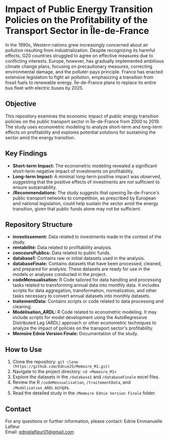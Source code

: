 # Impact of Public Energy Transition Policies on the Profitability of the Transport Sector in Île-de-France

In the 1990s, Western nations grew increasingly concerned about air pollution resulting from industrialization. Despite recognizing its harmful effects, G20 countries struggled to agree on effective measures due to conflicting interests. Europe, however, has gradually implemented ambitious climate change plans, focusing on precautionary measures, correcting environmental damage, and the polluter-pays principle. France has enacted extensive legislation to fight air pollution, emphasizing a transition from fossil fuels to renewable energy. Île-de-France plans to replace its entire bus fleet with electric buses by 2025.

## Objective

This repository examines the economic impact of public energy transition policies on the public transport sector in Île-de-France from 2000 to 2019. The study uses econometric modeling to analyze short-term and long-term effects on profitability and explores potential solutions for sustaining the sector amid the energy transition.

## Key Findings

- **Short-term Impact:** The econometric modeling revealed a significant short-term negative impact of investments on profitability.
- **Long-term Impact:** A minimal long-term positive impact was observed, suggesting that the positive effects of investments are not sufficient to ensure sustainability.
- **/Recommendations:** The study suggests that opening Île-de-France's public transport networks to competition, as prescribed by European and national legislation, could help sustain the sector amid the energy transition, given that public funds alone may not be sufficient.


## Repository Structure
- **investissement:** Data related to investments made in the context of the study. 
- **rentabilité:** Data related to profitability analysis.
- **concoursPublics:** Data related to public funds. 
- **database1:**  Contains raw or initial datasets used in the analysis.
- **databaseFinale:** Contains datasets that have been processed, cleaned, and prepared for analysis. These datasets are ready for use in the models or analyses conducted in the project.
- **codeMensualisation:** R Code tailored for data handling and processing tasks related to transforming annual data into monthly data. It includes scripts for data aggregation, transformation, normalization, and other tasks necessary to convert annual datasets into monthly datasets.
- **traitementData:** Contains scripts or code related to data processing and cleaning.
- **Modélisation_ARDL:**  R Code related to econometric modeling. It may include scripts for model development using the AutoRegressive Distributed Lag (ARDL) approach or other econometric techniques to analyze the impact of policies on the transport sector's profitability.
- **Memoire Ednie Version Finale:** Documentation of the study.


## How to Use
1. Clone the repository: `git clone (https://github.com/Ednie25/Memoire_M1.git)`
2. Navigate to the project directory: `cd <Memoire_M1>`
3. Explore the datasets in the `/database1` and `/databaseFinale` excel files.
4. Review the R `/codeMensualisation`, `/traitementData`, and `/Modélisation_ARDL` scripts.
5. Read the detailed study in the `/Memoire Ednie Version Finale` folder.

## Contact
For any questions or further information, please contact:
Ednie Emmanuelle Lafleur  
Email: ednielafleur01@gmail.com


